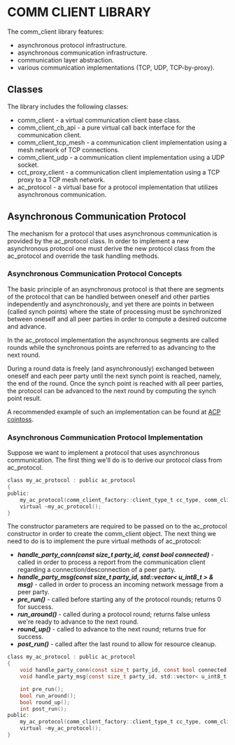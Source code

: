 # COMM CLIENT LIBRARY
The comm_client library features:
- asynchronous protocol infrastructure.
- asynchronous communication infrastructure.
- communication layer abstraction.
- various communication implementations (TCP, UDP, TCP-by-proxy).

## Classes
The library includes the following classes:
- comm_client - a virtual communication client base class.
- comm_client_cb_api - a pure virtual call back interface for the communication client.
- comm_client_tcp_mesh - a communication client implementation using a mesh network of TCP connections.
- comm_client_udp - a communication client implementation using a UDP socket.
- cct_proxy_client - a communication client implementation using a TCP proxy to a TCP mesh network.
- ac_protocol - a virtual base for a protocol implementation that utilizes asynchronous communication.

## Asynchronous Communication Protocol
The mechanism for a protocol that uses asynchronous communication is provided by the ac_protocol class. In order to implement a new asynchronous protocol one must derive the new protocol class from the ac_protocol and override the task handling methods.

### Asynchronous Communication Protocol Concepts
The basic principle of an asynchronous protocol is that there are segments of the protocol that can be handled between oneself and other parties independently and asynchronously, and yet there are points in between (called synch points) where the state of processing must be synchronized between oneself and all peer parties in order to compute a desired outcome and advance.

In the ac_protocol implementation the asynchronous segments are called rounds while the synchronous points are referred to as advancing to the next round.

During a round data is freely (and asynchronously) exchanged between oneself and each peer party until the next synch point is reached, namely, the end of the round. Once the synch point is reached with all peer parties, the protocol can be advanced to the next round by computing the synch point result.

A recommended example of such an implementation can be found at [ACP cointoss].

### Asynchronous Communication Protocol Implementation
Suppose we want to implement a protocol that uses asynchronous communication. The first thing we'll do is to derive our protocol class from ac_protocol.
```c
class my_ac_protocol : public ac_protocol
{
public:
    my_ac_protocol(comm_client_factory::client_type_t cc_type, comm_client::cc_args_t * cc_args);
    virtual ~my_ac_protocol();
}
```
The constructor parameters are required to be passed on to the ac_protocol constructor in order to create the comm_client object.
The next thing we need to do is to implement the pure virtual methods of ac_protocol:
- __*handle_party_conn(const size_t party_id, const bool connected)*__ - called in order to process a report from the communication client regarding a connection/desconnection of a peer party.
- __*handle_party_msg(const size_t party_id, std::vector< u_int8_t > & msg)*__ - called in order to process an incoming network message from a peer party.
- __*pre_run()*__ - called before starting any of the protocol rounds; returns 0 for success.
- __*run_around()*__ - called during a protocol round; returns false unless we're ready to advance to the next round.
- __*round_up()*__ - called to advance to the next round; returns true for success.
- __*post_run()*__ - called after the last round to allow for resource cleanup.
```c
class my_ac_protocol : public ac_protocol
{
	void handle_party_conn(const size_t party_id, const bool connected);
	void handle_party_msg(const size_t party_id, std::vector< u_int8_t > & msg);

	int pre_run();
	bool run_around();
	bool round_up();
	int post_run();
public:
    my_ac_protocol(comm_client_factory::client_type_t cc_type, comm_client::cc_args_t * cc_args);
    virtual ~my_ac_protocol();
}
```

[//]: # 
   [ACP cointoss]: <https://github.com/cryptobiu/ACP/tree/master/coin_toss>
